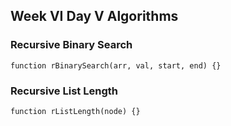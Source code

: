 ## Week VI Day V Algorithms

### Recursive Binary Search
    function rBinarySearch(arr, val, start, end) {}

### Recursive List Length
    function rListLength(node) {}